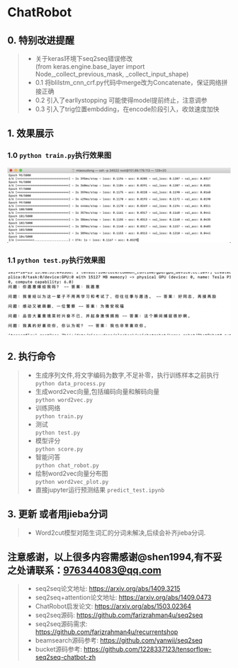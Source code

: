 # ChatRobot

## 0. 特别改进提醒  
> * 关于keras环境下seq2seq错误修改  
  (from keras.engine.base_layer import Node,_collect_previous_mask, _collect_input_shape)  
> * 0.1 将blilstm_cnn_crf.py代码中merge改为Concatenate，保证网络拼接正确  
> * 0.2 引入了earllystopping 可能使得model提前终止，注意调参
> * 0.3 引入了trig位置embdding，在encode阶段引入，收敛速度加快

## 1. 效果展示  
### 1.0 `python train.py`执行效果图  
![image](./images/train.jpg)  
### 1.1 `python test.py`执行效果图  
![image](./images/test-ans.jpg)  

## 2. 执行命令  
> * 生成序列文件,将文字编码为数字,不足补零，执行训练样本之前执行
`python data_process.py`  
> * 生成word2vec向量,包括编码向量和解码向量  
`python word2vec.py`  
> * 训练网络  
`python train.py`  
> * 测试  
`python test.py`  
> * 模型评分  
`python score.py`  
> * 智能问答  
`python chat_robot.py`  
> * 绘制word2vec向量分布图  
`python word2vec_plot.py`  
> * 直接jupyter运行预测结果
`predict_test.ipynb`

## 3. 更新 或者用jieba分词
> * Word2cut模型对陌生词汇的分词未解决,后续会补齐jieba分词.

## 注意感谢，以上很多内容需感谢@shen1994,有不妥之处请联系：976344083@qq.com
> * seq2seq论文地址: https://arxiv.org/abs/1409.3215  
> * seq2seq+attention论文地址: https://arxiv.org/abs/1409.0473  
> * ChatRobot启发论文: https://arxiv.org/abs/1503.02364
> * seq2seq源码: https://github.com/farizrahman4u/seq2seq  
> * seq2seq源码需求: https://github.com/farizrahman4u/recurrentshop  
> * beamsearch源码参考: https://github.com/yanwii/seq2seq
> * bucket源码参考: https://github.com/1228337123/tensorflow-seq2seq-chatbot-zh

